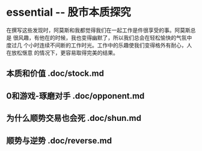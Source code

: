# essential -- 股市本质探究

  在撰写这些发现时，阿莫斯和我都觉得我们在一起工作是件很享受的事。阿莫斯总是
  很风趣，有他在的时候，我也变得幽默了，所以我们总会在轻松愉快的气氛中度过几
  个小时连续不间断的工作时光。工作中的乐趣使我们变得格外有耐心，人在放松惬意
  的情况下，更容易取得完美的结果。

## 本质和价值               .doc/stock.md 

## 0和游戏-琢磨对手         .doc/opponent.md

## 为什么顺势交易也会死     .doc/shun.md

## 顺势与逆势               .doc/reverse.md

